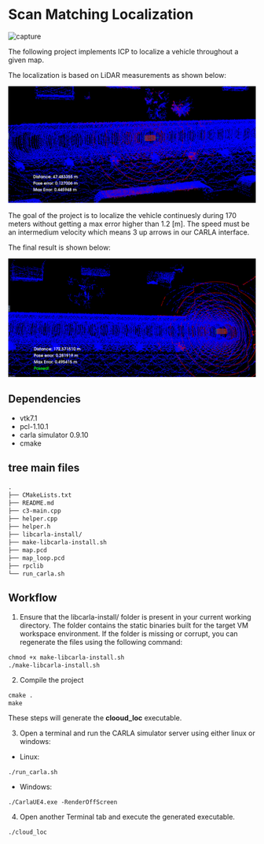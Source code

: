 # Scan Matching Localization

![capture](https://github.com/mrgares/Scan_Matching_Localization/assets/6826404/fbcfd086-073c-42fe-b0a3-82ff396247dd)


The following 
project implements ICP to localize a vehicle throughout a given map.

The localization is based on LiDAR measurements as shown below:

![](./figures/image1.png)

The goal of the project is to localize the vehicle continuesly during 170 meters without getting a max error higher than 1.2 [m]. The speed must be an intermedium velocity which means 3 up arrows in our CARLA interface.

The final result is shown below:

![](./figures/final_result.png)


## Dependencies
* vtk7.1
* pcl-1.10.1
* carla simulator 0.9.10
* cmake

## tree main files

```
.
├── CMakeLists.txt
├── README.md
├── c3-main.cpp
├── helper.cpp
├── helper.h
├── libcarla-install/
├── make-libcarla-install.sh
├── map.pcd
├── map_loop.pcd
├── rpclib
└── run_carla.sh
```

## Workflow

1. Ensure that the libcarla-install/ folder is present in your current working directory. The folder contains the static binaries built for the target VM workspace environment. If the folder is missing or corrupt, you can regenerate the files using the following command:

```
chmod +x make-libcarla-install.sh
./make-libcarla-install.sh
```

2. Compile the project

```
cmake .
make
```

These steps will generate the **clooud_loc** executable.

3. Open a terminal and run the CARLA simulator server using either linux or windows:

* Linux:

```
./run_carla.sh
```

* Windows:

```
./CarlaUE4.exe -RenderOffScreen
```

4. Open another Terminal tab and execute the generated executable.

```
./cloud_loc 
```


